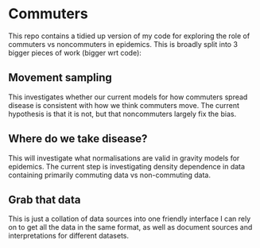 # Commuters

This repo contains a tidied up version of my code for exploring the role of commuters vs noncommuters in epidemics.
This is broadly split into 3 bigger pieces of work (bigger wrt code):

## Movement sampling

This investigates whether our current models for how commuters spread disease is consistent with how we think commuters
move.
The current hypothesis is that it is not, but that noncommuters largely fix the bias.

## Where do we take disease?

This will investigate what normalisations are valid in gravity models for epidemics.
The current step is investigating density dependence in data containing primarily commuting data vs non-commuting data.

## Grab that data

This is just a collation of data sources into one friendly interface I can rely on to get all the data in the same
format,
as well as document sources and interpretations for different datasets.